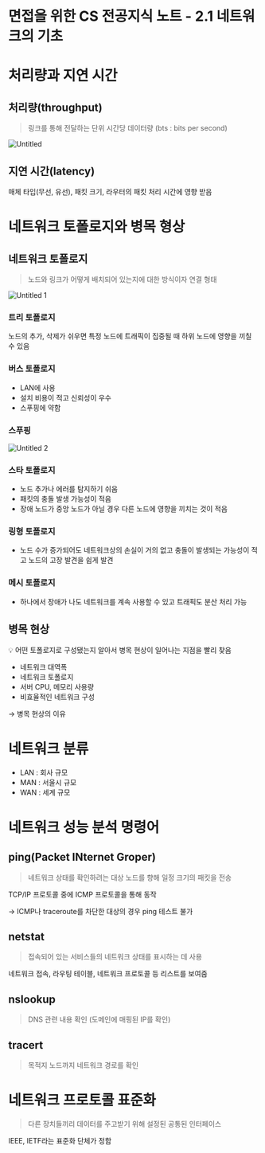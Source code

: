 # 면접을 위한 CS 전공지식 노트 - 2.1 네트워크의 기초

# 처리량과 지연 시간

## 처리량(throughput)

> 링크를 통해 전달하는 단위 시간당 데이터량 (bts : bits per second)
> 

![Untitled](https://user-images.githubusercontent.com/61227459/193039294-b144d352-fb57-4a17-9a77-0d39901e9df7.png)

## 지연 시간(latency)

매체 타입(무선, 유선), 패킷 크기, 라우터의 패킷 처리 시간에 영향 받음

# 네트워크 토폴로지와 병목 형상

## 네트워크 토폴로지

> 노드와 링크가 어떻게 배치되어 있는지에 대한 방식이자 연결 형태
> 

![Untitled 1](https://user-images.githubusercontent.com/61227459/193039271-d3f4fcfa-658d-4ca3-ac57-9fd933d7c35f.png)

### 트리 토폴로지

노드의 추가, 삭제가 쉬우면 특정 노드에 트래픽이 집중될 때 하위 노드에 영향을 끼칠 수 있음

### 버스 토폴로지

- LAN에 사용
- 설치 비용이 적고 신뢰성이 우수
- 스푸핑에 약함

### 스푸핑

![Untitled 2](https://user-images.githubusercontent.com/61227459/193039290-557e0a73-993f-4a57-8fff-9a67ec330434.png)

### 스타 토폴로지

- 노드 추가나 에러를 탐지하기 쉬움
- 패킷의 충돌 발생 가능성이 적음
- 장애 노드가 중앙 노드가 아닐 경우 다른 노드에 영향을 끼치는 것이 적음

### 링형 토폴로지

- 노드 수가 증가되어도 네트워크상의 손실이 거의 없고 충돌이 발생되는 가능성이 적고 노드의 고장 발견을 쉽게 발견

### 메시 토폴로지

- 하나에서 장애가 나도 네트워크를 계속 사용할 수 있고 트래픽도 분산 처리 가능

## 병목 현상

<aside>
💡 어떤 토폴로지로 구성됐는지 알아서 병목 현상이 일어나는 지점을 빨리 찾음

</aside>

- 네트워크 대역폭
- 네트워크 토폴로지
- 서버 CPU, 메모리 사용량
- 비효율적인 네트워크 구성

→ 병목 현상의 이유

# 네트워크 분류

- LAN : 회사 규모
- MAN : 서울시 규모
- WAN : 세계 규모

# 네트워크 성능 분석 명령어

## ping(Packet INternet Groper)

> 네트워크 상태를 확인하려는 대상 노드를 향해 일정 크기의 패킷을 전송
> 

TCP/IP 프로토콜 중에 ICMP 프로토콜을 통해 동작

→ ICMP나 traceroute를 차단한 대상의 경우 ping 테스트 불가

## netstat

> 접속되어 있는 서비스들의 네트워크 상태를 표시하는 데 사용
> 

네트워크 접속, 라우팅 테이블, 네트워크 프로토콜 등 리스트를 보여줌

## nslookup

> DNS 관련 내용 확인 (도메인에 매핑된 IP를 확인)
> 

## tracert

> 목적지 노드까지 네트워크 경로를 확인
> 

# 네트워크 프로토콜 표준화

> 다른 장치들끼리 데이터를 주고받기 위해 설정된 공통된 인터페이스
> 

IEEE, IETF라는 표준화 단체가 정함
